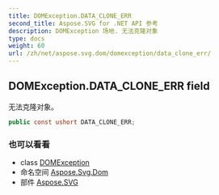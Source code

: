 ```yaml
---
title: DOMException.DATA_CLONE_ERR
second_title: Aspose.SVG for .NET API 参考
description: DOMException 场地. 无法克隆对象
type: docs
weight: 60
url: /zh/net/aspose.svg.dom/domexception/data_clone_err/
---
```

## DOMException.DATA_CLONE_ERR field

无法克隆对象。

```csharp
public const ushort DATA_CLONE_ERR;
```

### 也可以看看

* class [DOMException](../)
* 命名空间 [Aspose.Svg.Dom](../../domexception/)
* 部件 [Aspose.SVG](../../../)


